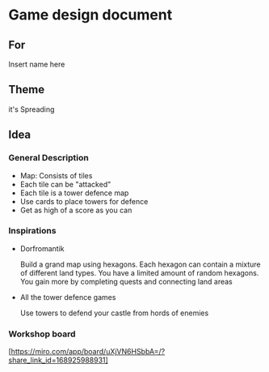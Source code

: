 # Game design document

## For

Insert name here

## Theme

it's Spreading

## Idea

### General Description

- Map: Consists of tiles
- Each tile can be "attacked"
- Each tile is a tower defence map
- Use cards to place towers for defence
- Get as high of a score as you can

### Inspirations

- Dorfromantik

  Build a grand map using hexagons. Each hexagon can contain a mixture of different land types.
  You have a limited amount of random hexagons. You gain more by completing quests and connecting land areas
- All the tower defence games

  Use towers to defend your castle from hords of enemies

### Workshop board

[https://miro.com/app/board/uXjVN6HSbbA=/?share_link_id=168925988931]
